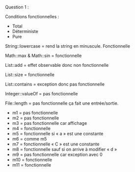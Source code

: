 Question 1 : 

Conditions fonctionnelles :

- Total
- Déterministe
- Pure

String::lowercase = rend la string en minuscule. Fonctionnelle 

Math::max & Math::sin = fonctionnelle

List::add = effet observable donc non fonctionnelle

List::size = fonctionnelle

List::contains = exception donc pas fonctionnelle

Integer::valueOf = pas fonctionnelle

File::length = pas fonctionnelle ça fait une entrée/sortie.

- m1 = pas fonctionnelle 
- m2 = pas fonctionnelle
- m3 = pas fonctionnelle car affichage
- m4 = fonctionnelle
- m5 = fonctionnelle si « a » est une constante 
- m6 = comme m5
- m7 = fonctionnelle « C » est une constante
- m8 = fonctionnelle sauf si on arrive à modifier « d »
- m9 = pas fonctionnelle car exception avec 0
- m10 = fonctionnelle 
- m11 = fonctionnelle
